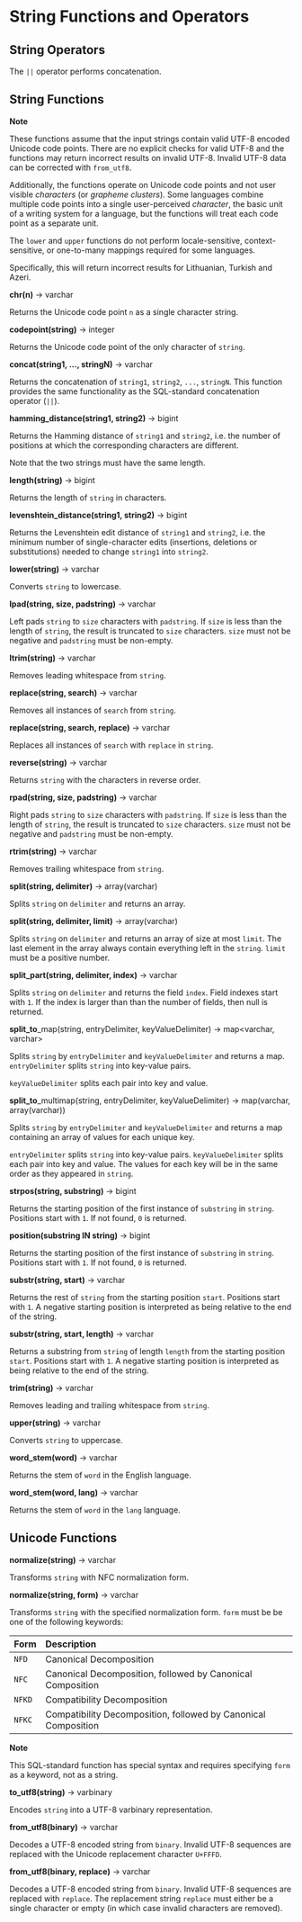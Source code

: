 String Functions and Operators
==============================

String Operators
----------------

The `||` operator performs concatenation.

String Functions
----------------

**Note**

These functions assume that the input strings contain valid UTF-8 encoded Unicode code points. There are no explicit checks for valid UTF-8 and the functions may return incorrect results on invalid UTF-8.
Invalid UTF-8 data can be corrected with `from_utf8`.

Additionally, the functions operate on Unicode code points and not user visible *characters* (or *grapheme clusters*). Some languages combine multiple code points into a single user-perceived *character*, the basic
unit of a writing system for a language, but the functions will treat each code point as a separate unit.

The `lower` and `upper` functions do not perform locale-sensitive, context-sensitive, or one-to-many mappings required for some languages. 

Specifically, this will return incorrect results for Lithuanian, Turkish and Azeri.

**chr(n)** -\> varchar

Returns the Unicode code point `n` as a single character string.

**codepoint(string)** -\> integer

Returns the Unicode code point of the only character of `string`.

**concat(string1, \..., stringN)** -\> varchar

Returns the concatenation of `string1`, `string2`, `...`, `stringN`. This function provides the same functionality as the SQL-standard concatenation operator (`||`).

**hamming\_distance(string1, string2)** -\> bigint

Returns the Hamming distance of `string1` and `string2`, i.e. the number  of positions at which the corresponding characters are different.

Note
that the two strings must have the same length.


**length(string)** -\> bigint

Returns the length of `string` in characters.


**levenshtein\_distance(string1, string2)** -\> bigint

Returns the Levenshtein edit distance of `string1` and `string2`, i.e. the minimum number of single-character edits (insertions, deletions or substitutions) needed to change `string1` into `string2`.

**lower(string)** -\> varchar

Converts `string` to lowercase.

**lpad(string, size, padstring)** -\> varchar

Left pads `string` to `size` characters with `padstring`. If `size` is less than the length of `string`, the result is truncated to `size` characters. `size` must not be negative and `padstring` must be non-empty.

**ltrim(string)** -\> varchar

Removes leading whitespace from `string`.

**replace(string, search)** -\> varchar

Removes all instances of `search` from `string`.

**replace(string, search, replace)** -\> varchar

Replaces all instances of `search` with `replace` in `string`.


**reverse(string)** -\> varchar

Returns `string` with the characters in reverse order.

**rpad(string, size, padstring)** -\> varchar

Right pads `string` to `size` characters with `padstring`. If `size` is less than the length of `string`, the result is truncated to `size` characters. `size` must not be negative and `padstring` must be non-empty.

**rtrim(string)** -\> varchar

Removes trailing whitespace from `string`.

**split(string, delimiter)** -\> array(varchar)

Splits `string` on `delimiter` and returns an array.

**split(string, delimiter, limit)** -\> array(varchar)

Splits `string` on `delimiter` and returns an array of size at most `limit`. The last element in the array always contain everything left in the `string`. `limit` must be a positive number.

**split\_part(string, delimiter, index)** -\> varchar

Splits `string` on `delimiter` and returns the field `index`. Field indexes start with `1`. If the index is larger than than the number of fields, then null is returned.

**split\_to**\_map(string, entryDelimiter, keyValueDelimiter) -\> map\<varchar, varchar\>

Splits `string` by `entryDelimiter` and `keyValueDelimiter` and returns a map. `entryDelimiter` splits `string` into key-value pairs. 

`keyValueDelimiter` splits each pair into key and value.

**split\_to**\_multimap(string, entryDelimiter, keyValueDelimiter) -\> map(varchar, array(varchar))

Splits `string` by `entryDelimiter` and `keyValueDelimiter` and returns a map containing an array of values for each unique key. 

`entryDelimiter` splits `string` into key-value pairs.  `keyValueDelimiter` splits each pair into key and value. The values for each key will be in the same order as they appeared in `string`.

**strpos(string, substring)** -\> bigint

Returns the starting position of the first instance of `substring` in `string`. Positions start with `1`. If not found, `0` is returned.

**position(substring IN string)** -\> bigint

Returns the starting position of the first instance of `substring` in `string`. Positions start with `1`. If not found, `0` is returned.

**substr(string, start)** -\> varchar

Returns the rest of `string` from the starting position `start`.
Positions start with `1`. A negative starting position is interpreted as being relative to the end of the string.

**substr(string, start, length)** -\> varchar

Returns a substring from `string` of length `length` from the starting position `start`. Positions start with `1`. A negative starting position is interpreted as being relative to the end of the string.

**trim(string)** -\> varchar

Removes leading and trailing whitespace from `string`.

**upper(string)** -\> varchar

Converts `string` to uppercase.

**word\_stem(word)** -\> varchar

Returns the stem of `word` in the English language.

**word\_stem(word, lang)** -\> varchar

Returns the stem of `word` in the `lang` language.


Unicode Functions
-----------------

**normalize(string)** -\> varchar

Transforms `string` with NFC normalization form.

**normalize(string, form)** -\> varchar

Transforms `string` with the specified normalization form. `form` must be be one of the following keywords:

| Form   | Description                                                  |
| :----- | :----------------------------------------------------------- |
| `NFD`  | Canonical Decomposition                                      |
| `NFC`  | Canonical Decomposition, followed by Canonical Composition   |
| `NFKD` | Compatibility Decomposition                                  |
| `NFKC` | Compatibility Decomposition, followed by Canonical Composition |

**Note**

This SQL-standard function has special syntax and requires specifying `form` as a keyword, not as a string.   

**to\_utf8(string)** -\> varbinary

Encodes `string` into a UTF-8 varbinary representation.

**from\_utf8(binary)** -\> varchar

Decodes a UTF-8 encoded string from `binary`. Invalid UTF-8 sequences are replaced with the Unicode replacement character `U+FFFD`.

**from\_utf8(binary, replace)** -\> varchar

Decodes a UTF-8 encoded string from `binary`. Invalid UTF-8 sequences are replaced with `replace`. The replacement string `replace` must either be a single character or empty (in which case invalid characters
are removed).

